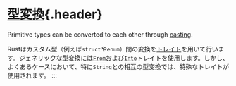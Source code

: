# [型変換](#型変換){.header}

Primitive types can be converted to each other through
[casting](types/cast.html).

Rustはカスタム型（例えば`struct`や`enum`）間の変換を[トレイト](trait.html)を用いて行います。ジェネリックな型変換には[`From`](https://doc.rust-lang.org/std/convert/trait.From.html)および[`Into`](https://doc.rust-lang.org/std/convert/trait.Into.html)トレイトを使用します。しかし、よくあるケースにおいて、特に`String`との相互の型変換では、特殊なトレイトが使用されます。
:::

